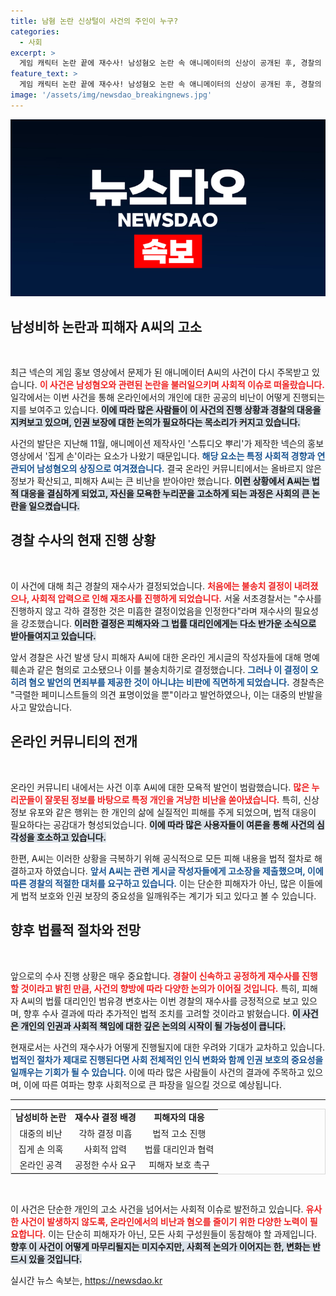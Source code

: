 ```yaml
---
title: 남혐 논란 신상털이 사건의 주인이 누구?
categories:
  - 사회
excerpt: >
  게임 캐릭터 논란 끝에 재수사! 남성혐오 논란 속 애니메이터의 신상이 공개된 후, 경찰의 불송치 결정이 도마 위에 올랐다. 이 사건의 반전과 향후 전개가 궁금하다면 클릭하세요!
feature_text: >
  게임 캐릭터 논란 끝에 재수사! 남성혐오 논란 속 애니메이터의 신상이 공개된 후, 경찰의 불송치 결정이 도마 위에 올랐다. 이 사건의 반전과 향후 전개가 궁금하다면 클릭하세요!
image: '/assets/img/newsdao_breakingnews.jpg'
---
```


<p><img src="/assets/img/newsdao_breakingnews.jpg" alt="flaretime 속보" /></p>

<h2 data-ke-size="size26">남성비하 논란과 피해자 A씨의 고소</h2>

<p data-ke-size="size16">&nbsp;</p>

<p>최근 넥슨의 게임 홍보 영상에서 문제가 된 애니메이터 A씨의 사건이 다시 주목받고 있습니다. <b><span style="color: #ee2323;">이 사건은 남성혐오와 관련된 논란을 불러일으키며 사회적 이슈로 떠올랐습니다.</span></b> 일각에서는 이번 사건을 통해 온라인에서의 개인에 대한 공공의 비난이 어떻게 진행되는지를 보여주고 있습니다. <b><span style="background-color: #21538527;">이에 따라 많은 사람들이 이 사건의 진행 상황과 경찰의 대응을 지켜보고 있으며, 인권 보장에 대한 논의가 필요하다는 목소리가 커지고 있습니다.</span></b></p>

<p>사건의 발단은 지난해 11월, 애니메이션 제작사인 '스튜디오 뿌리'가 제작한 넥슨의 홍보 영상에서 '집게 손'이라는 요소가 나왔기 때문입니다. <b><span style="color: #1a5490;">해당 요소는 특정 사회적 경향과 연관되어 남성혐오의 상징으로 여겨졌습니다.</span></b> 결국 온라인 커뮤니티에서는 올바르지 않은 정보가 확산되고, 피해자 A씨는 큰 비난을 받아야만 했습니다. <b><span style="background-color: #21538527;">이런 상황에서 A씨는 법적 대응을 결심하게 되었고, 자신을 모욕한 누리꾼을 고소하게 되는 과정은 사회의 큰 논란을 일으켰습니다.</span></b></p>

<h2 data-ke-size="size26">경찰 수사의 현재 진행 상황</h2>

<p data-ke-size="size16">&nbsp;</p>

<p>이 사건에 대해 최근 경찰의 재수사가 결정되었습니다. <b><span style="color: #ee2323;">처음에는 불송치 결정이 내려졌으나, 사회적 압력으로 인해 재조사를 진행하게 되었습니다.</span></b> 서울 서초경찰서는 "수사를 진행하지 않고 각하 결정한 것은 미흡한 결정이었음을 인정한다"라며 재수사의 필요성을 강조했습니다. <b><span style="background-color: #21538527;">이러한 결정은 피해자와 그 법률 대리인에게는 다소 반가운 소식으로 받아들여지고 있습니다.</span></b></p>

<p>앞서 경찰은 사건 발생 당시 피해자 A씨에 대한 온라인 게시글의 작성자들에 대해 명예훼손과 같은 혐의로 고소됐으나 이를 불송치하기로 결정했습니다. <b><span style="color: #1a5490;">그러나 이 결정이 오히려 혐오 발언의 면죄부를 제공한 것이 아니냐는 비판에 직면하게 되었습니다.</span></b> 경찰측은 "극렬한 페미니스트들의 의견 표명이었을 뿐"이라고 발언하였으나, 이는 대중의 반발을 사고 말았습니다.</p>

<h2 data-ke-size="size26">온라인 커뮤니티의 전개</h2>

<p data-ke-size="size16">&nbsp;</p>

<p>온라인 커뮤니티 내에서는 사건 이후 A씨에 대한 모욕적 발언이 범람했습니다. <b><span style="color: #ee2323;">많은 누리꾼들이 잘못된 정보를 바탕으로 특정 개인을 겨냥한 비난을 쏟아냈습니다.</span></b> 특히, 신상정보 유포와 같은 행위는 한 개인의 삶에 실질적인 피해를 주게 되었으며, 법적 대응이 필요하다는 공감대가 형성되었습니다. <b><span style="background-color: #21538527;">이에 따라 많은 사용자들이 여론을 통해 사건의 심각성을 호소하고 있습니다.</span></b></p>

<p>한편, A씨는 이러한 상황을 극복하기 위해 공식적으로 모든 피해 내용을 법적 절차로 해결하고자 하였습니다. <b><span style="color: #1a5490;">앞서 A씨는 관련 게시글 작성자들에게 고소장을 제출했으며, 이에 따른 경찰의 적절한 대처를 요구하고 있습니다.</span></b> 이는 단순한 피해자가 아닌, 많은 이들에게 법적 보호와 인권 보장의 중요성을 일깨워주는 계기가 되고 있다고 볼 수 있습니다.</p>

<h2 data-ke-size="size26">향후 법률적 절차와 전망</h2>

<p data-ke-size="size16">&nbsp;</p>

<p>앞으로의 수사 진행 상황은 매우 중요합니다. <b><span style="color: #ee2323;">경찰이 신속하고 공정하게 재수사를 진행할 것이라고 밝힌 만큼, 사건의 향방에 따라 다양한 논의가 이어질 것입니다.</span></b> 특히, 피해자 A씨의 법률 대리인인 범유경 변호사는 이번 경찰의 재수사를 긍정적으로 보고 있으며, 향후 수사 결과에 따라 추가적인 법적 조치를 고려할 것이라고 밝혔습니다. <b><span style="background-color: #21538527;">이 사건은 개인의 인권과 사회적 책임에 대한 깊은 논의의 시작이 될 가능성이 큽니다.</span></b></p>

<p>현재로서는 사건의 재수사가 어떻게 진행될지에 대한 우려와 기대가 교차하고 있습니다. <b><span style="color: #1a5490;">법적인 절차가 제대로 진행된다면 사회 전체적인 인식 변화와 함께 인권 보호의 중요성을 일깨우는 기회가 될 수 있습니다.</span></b> 이에 따라 많은 사람들이 사건의 결과에 주목하고 있으며, 이에 따른 여파는 향후 사회적으로 큰 파장을 일으킬 것으로 예상됩니다.</p>

<hr>

<table style="width: 100%; border: 1px solid #d9d9d9;">
<tr>
<td style="text-align: center; height: 17px;"><b>남성비하 논란</b></td>
<td style="text-align: center; height: 17px;"><b>재수사 결정 배경</b></td>
<td style="text-align: center; height: 17px;"><b>피해자의 대응</b></td>
</tr>
<tr>
<td style="text-align: center; height: 17px;">대중의 비난</td>
<td style="text-align: center; height: 17px;">각하 결정 미흡</td>
<td style="text-align: center; height: 17px;">법적 고소 진행</td>
</tr>
<tr>
<td style="text-align: center; height: 17px;">집게 손 의혹</td>
<td style="text-align: center; height: 17px;">사회적 압력</td>
<td style="text-align: center; height: 17px;">법률 대리인과 협력</td>
</tr>
<tr>
<td style="text-align: center; height: 17px;">온라인 공격</td>
<td style="text-align: center; height: 17px;">공정한 수사 요구</td>
<td style="text-align: center; height: 17px;">피해자 보호 촉구</td>
</tr>
</table>

<p data-ke-size="size16">&nbsp;</p>

<p>이 사건은 단순한 개인의 고소 사건을 넘어서는 사회적 이슈로 발전하고 있습니다. <b><span style="color: #ee2323;">유사한 사건이 발생하지 않도록, 온라인에서의 비난과 혐오를 줄이기 위한 다양한 노력이 필요합니다.</span></b> 이는 단순히 피해자가 아닌, 모든 사회 구성원들이 동참해야 할 과제입니다. <b><span style="background-color: #21538527;">향후 이 사건이 어떻게 마무리될지는 미지수지만, 사회적 논의가 이어지는 한, 변화는 반드시 있을 것입니다.</span></b></p>
실시간 뉴스 속보는, <a href="https://newsdao.kr" rel="dofollow">https://newsdao.kr</a>



